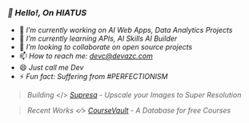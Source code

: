 ### *🍊 Hello!, On HIATUS*

- 🔭 *I’m currently working on AI Web Apps, Data Analytics Projects*
- 🌱 *I’m currently learning APIs, AI Skills AI Builder*
- 👯 *I’m looking to collaborate on open source projects*
- 📫 *How to reach me: devc@devazc.com*
- 😄 *Just call me Dev*
- ⚡ *Fun fact: Suffering from #PERFECTIONISM*

> *Building* </> *[Supresa](http://www.supresa.site)* - *Upscale your Images to Super Resolution*

> *Recent Works <⁄> *[CourseVault](coursevault.super.site)* - A Database for free Courses*
